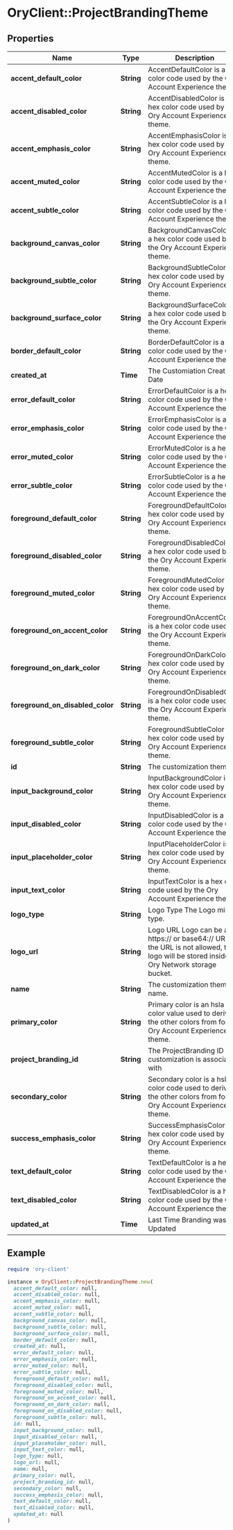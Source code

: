 # OryClient::ProjectBrandingTheme

## Properties

| Name | Type | Description | Notes |
| ---- | ---- | ----------- | ----- |
| **accent_default_color** | **String** | AccentDefaultColor is a hex color code used by the Ory Account Experience theme. | [optional] |
| **accent_disabled_color** | **String** | AccentDisabledColor is a hex color code used by the Ory Account Experience theme. | [optional] |
| **accent_emphasis_color** | **String** | AccentEmphasisColor is a hex color code used by the Ory Account Experience theme. | [optional] |
| **accent_muted_color** | **String** | AccentMutedColor is a hex color code used by the Ory Account Experience theme. | [optional] |
| **accent_subtle_color** | **String** | AccentSubtleColor is a hex color code used by the Ory Account Experience theme. | [optional] |
| **background_canvas_color** | **String** | BackgroundCanvasColor is a hex color code used by the Ory Account Experience theme. | [optional] |
| **background_subtle_color** | **String** | BackgroundSubtleColor is a hex color code used by the Ory Account Experience theme. | [optional] |
| **background_surface_color** | **String** | BackgroundSurfaceColor is a hex color code used by the Ory Account Experience theme. | [optional] |
| **border_default_color** | **String** | BorderDefaultColor is a hex color code used by the Ory Account Experience theme. | [optional] |
| **created_at** | **Time** | The Customiation Creation Date | [readonly] |
| **error_default_color** | **String** | ErrorDefaultColor is a hex color code used by the Ory Account Experience theme. | [optional] |
| **error_emphasis_color** | **String** | ErrorEmphasisColor is a hex color code used by the Ory Account Experience theme. | [optional] |
| **error_muted_color** | **String** | ErrorMutedColor is a hex color code used by the Ory Account Experience theme. | [optional] |
| **error_subtle_color** | **String** | ErrorSubtleColor is a hex color code used by the Ory Account Experience theme. | [optional] |
| **foreground_default_color** | **String** | ForegroundDefaultColor is a hex color code used by the Ory Account Experience theme. | [optional] |
| **foreground_disabled_color** | **String** | ForegroundDisabledColor is a hex color code used by the Ory Account Experience theme. | [optional] |
| **foreground_muted_color** | **String** | ForegroundMutedColor is a hex color code used by the Ory Account Experience theme. | [optional] |
| **foreground_on_accent_color** | **String** | ForegroundOnAccentColor is a hex color code used by the Ory Account Experience theme. | [optional] |
| **foreground_on_dark_color** | **String** | ForegroundOnDarkColor is a hex color code used by the Ory Account Experience theme. | [optional] |
| **foreground_on_disabled_color** | **String** | ForegroundOnDisabledColor is a hex color code used by the Ory Account Experience theme. | [optional] |
| **foreground_subtle_color** | **String** | ForegroundSubtleColor is a hex color code used by the Ory Account Experience theme. | [optional] |
| **id** | **String** | The customization theme ID. | [readonly] |
| **input_background_color** | **String** | InputBackgroundColor is a hex color code used by the Ory Account Experience theme. | [optional] |
| **input_disabled_color** | **String** | InputDisabledColor is a hex color code used by the Ory Account Experience theme. | [optional] |
| **input_placeholder_color** | **String** | InputPlaceholderColor is a hex color code used by the Ory Account Experience theme. | [optional] |
| **input_text_color** | **String** | InputTextColor is a hex color code used by the Ory Account Experience theme. | [optional] |
| **logo_type** | **String** | Logo Type The Logo mime type. | [optional] |
| **logo_url** | **String** | Logo URL Logo can be an https:// or base64:// URL. If the URL is not allowed, the logo will be stored inside the Ory Network storage bucket. | [optional] |
| **name** | **String** | The customization theme name. |  |
| **primary_color** | **String** | Primary color is an hsla color value used to derive the other colors from for the Ory Account Experience theme. | [optional] |
| **project_branding_id** | **String** | The ProjectBranding ID this customization is associated with |  |
| **secondary_color** | **String** | Secondary color is a hsla color code used to derive the other colors from for the Ory Account Experience theme. | [optional] |
| **success_emphasis_color** | **String** | SuccessEmphasisColor is a hex color code used by the Ory Account Experience theme. | [optional] |
| **text_default_color** | **String** | TextDefaultColor is a hex color code used by the Ory Account Experience theme. | [optional] |
| **text_disabled_color** | **String** | TextDisabledColor is a hex color code used by the Ory Account Experience theme. | [optional] |
| **updated_at** | **Time** | Last Time Branding was Updated | [readonly] |

## Example

```ruby
require 'ory-client'

instance = OryClient::ProjectBrandingTheme.new(
  accent_default_color: null,
  accent_disabled_color: null,
  accent_emphasis_color: null,
  accent_muted_color: null,
  accent_subtle_color: null,
  background_canvas_color: null,
  background_subtle_color: null,
  background_surface_color: null,
  border_default_color: null,
  created_at: null,
  error_default_color: null,
  error_emphasis_color: null,
  error_muted_color: null,
  error_subtle_color: null,
  foreground_default_color: null,
  foreground_disabled_color: null,
  foreground_muted_color: null,
  foreground_on_accent_color: null,
  foreground_on_dark_color: null,
  foreground_on_disabled_color: null,
  foreground_subtle_color: null,
  id: null,
  input_background_color: null,
  input_disabled_color: null,
  input_placeholder_color: null,
  input_text_color: null,
  logo_type: null,
  logo_url: null,
  name: null,
  primary_color: null,
  project_branding_id: null,
  secondary_color: null,
  success_emphasis_color: null,
  text_default_color: null,
  text_disabled_color: null,
  updated_at: null
)
```

